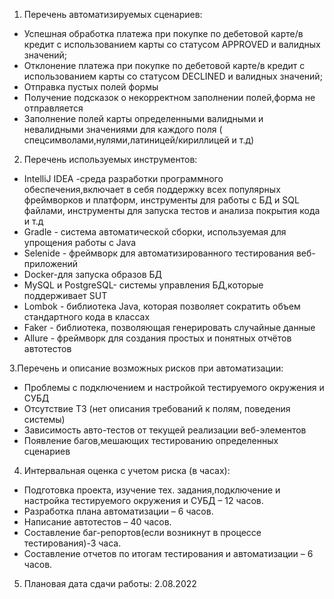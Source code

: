 1. Перечень автоматизируемых сценариев:
- Успешная обработка платежа при покупке по дебетовой карте/в кредит с использованием карты со статусом APPROVED и валидных значений;
- Отклонение платежа при покупке по дебетовой карте/в кредит с использованием карты со статусом DECLINED и валидных значений; 
- Отправка пустых полей формы
- Получение подсказок о некорректном заполнении полей,форма не отправляется
- Заполнение полей карты определенными валидными и невалидными значениями для каждого поля ( спецсимволами,нулями,латиницей/кириллицей и т.д)

2. Перечень используемых инструментов:
- IntelliJ IDEA -среда разработки программного обеспечения,включает в себя поддержку всех популярных фреймворков и платформ, инструменты для работы с БД и SQL файлами, инструменты для запуска тестов и анализа покрытия кода и т.д
- Gradle - система автоматической сборки, используемая для упрощения работы с Java
- Selenide - фреймворк для автоматизированного тестирования веб-приложений
- Docker-для запуска образов БД
- MySQL и PostgreSQL- системы управления БД,которые поддерживает SUT
- Lombok - библиотека Java, которая позволяет сократить объем стандартного кода в классах
- Faker - библиотека, позволяющая генерировать случайные данные
- Allure - фреймворк для создания простых и понятных отчётов автотестов

3.Перечень и описание возможных рисков при автоматизации:
- Проблемы с подключением и настройкой тестируемого окружения и СУБД
- Отсутствие ТЗ (нет описания требований к полям, поведения системы)
- Зависимость авто-тестов от текущей реализации веб-элементов 
- Появление багов,мешающих тестированию определенных сценариев

4. Интервальная оценка с учетом риска (в часах):
- Подготовка проекта, изучение тех. задания,подключение и настройка тестируемого окружения и СУБД – 12 часов.
- Разработка плана автоматизации – 6 часов.
- Написание автотестов – 40 часов.
- Составление баг-репортов(если возникнут в процессе тестирования)-3 часа.
- Составление отчетов по итогам тестирования и автоматизации – 6 часов.

5. Плановая дата сдачи работы: 2.08.2022